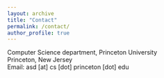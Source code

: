 ```yaml
---
layout: archive
title: "Contact"
permalink: /contact/
author_profile: true
---
```

Computer Science department, Princeton University<br>
Princeton, New Jersey<br>
Email: asd [at] cs [dot] princeton [dot] edu